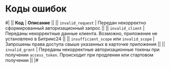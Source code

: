 # Коды ошибок

#|
|| **Код** | **Описание** ||
|| `invalid_request` | Передан некорректно сформированный авторизационный запрос ||
|| `invalid_client` | Переданы некорректные данные клиента. Возможно, приложение не установлено в Битрикс24 ||
|| `insufficient_scope` или `invalid_scope` | Запрошены права доступа свыше указанных в карточке приложения ||
|| `invalid_grant` | Переданы некорректные авторизационные токены при получении `access_token`. Происходит при продлении или стартовом получении ||
|#